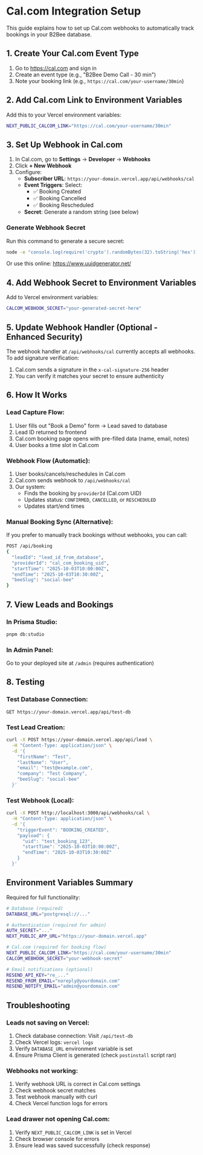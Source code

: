 # Cal.com Integration Setup

This guide explains how to set up Cal.com webhooks to automatically track bookings in your B2Bee database.

## 1. Create Your Cal.com Event Type

1. Go to https://cal.com and sign in
2. Create an event type (e.g., "B2Bee Demo Call - 30 min")
3. Note your booking link (e.g., `https://cal.com/your-username/30min`)

## 2. Add Cal.com Link to Environment Variables

Add this to your Vercel environment variables:

```bash
NEXT_PUBLIC_CALCOM_LINK="https://cal.com/your-username/30min"
```

## 3. Set Up Webhook in Cal.com

1. In Cal.com, go to **Settings** → **Developer** → **Webhooks**
2. Click **+ New Webhook**
3. Configure:
   - **Subscriber URL**: `https://your-domain.vercel.app/api/webhooks/cal`
   - **Event Triggers**: Select:
     - ✅ Booking Created
     - ✅ Booking Cancelled
     - ✅ Booking Rescheduled
   - **Secret**: Generate a random string (see below)

### Generate Webhook Secret

Run this command to generate a secure secret:

```bash
node -e "console.log(require('crypto').randomBytes(32).toString('hex'))"
```

Or use this online: https://www.uuidgenerator.net/

## 4. Add Webhook Secret to Environment Variables

Add to Vercel environment variables:

```bash
CALCOM_WEBHOOK_SECRET="your-generated-secret-here"
```

## 5. Update Webhook Handler (Optional - Enhanced Security)

The webhook handler at `/api/webhooks/cal` currently accepts all webhooks. To add signature verification:

1. Cal.com sends a signature in the `x-cal-signature-256` header
2. You can verify it matches your secret to ensure authenticity

## 6. How It Works

### Lead Capture Flow:

1. User fills out "Book a Demo" form → Lead saved to database
2. Lead ID returned to frontend
3. Cal.com booking page opens with pre-filled data (name, email, notes)
4. User books a time slot in Cal.com

### Webhook Flow (Automatic):

1. User books/cancels/reschedules in Cal.com
2. Cal.com sends webhook to `/api/webhooks/cal`
3. Our system:
   - Finds the booking by `providerId` (Cal.com UID)
   - Updates status: `CONFIRMED`, `CANCELLED`, or `RESCHEDULED`
   - Updates start/end times

### Manual Booking Sync (Alternative):

If you prefer to manually track bookings without webhooks, you can call:

```bash
POST /api/booking
{
  "leadId": "lead_id_from_database",
  "providerId": "cal_com_booking_uid",
  "startTime": "2025-10-03T10:00:00Z",
  "endTime": "2025-10-03T10:30:00Z",
  "beeSlug": "social-bee"
}
```

## 7. View Leads and Bookings

### In Prisma Studio:
```bash
pnpm db:studio
```

### In Admin Panel:
Go to your deployed site at `/admin` (requires authentication)

## 8. Testing

### Test Database Connection:
```
GET https://your-domain.vercel.app/api/test-db
```

### Test Lead Creation:
```bash
curl -X POST https://your-domain.vercel.app/api/lead \
  -H "Content-Type: application/json" \
  -d '{
    "firstName": "Test",
    "lastName": "User",
    "email": "test@example.com",
    "company": "Test Company",
    "beeSlug": "social-bee"
  }'
```

### Test Webhook (Local):
```bash
curl -X POST http://localhost:3000/api/webhooks/cal \
  -H "Content-Type: application/json" \
  -d '{
    "triggerEvent": "BOOKING_CREATED",
    "payload": {
      "uid": "test_booking_123",
      "startTime": "2025-10-03T10:00:00Z",
      "endTime": "2025-10-03T10:30:00Z"
    }
  }'
```

## Environment Variables Summary

Required for full functionality:

```bash
# Database (required)
DATABASE_URL="postgresql://..."

# Authentication (required for admin)
AUTH_SECRET="..."
NEXT_PUBLIC_APP_URL="https://your-domain.vercel.app"

# Cal.com (required for booking flow)
NEXT_PUBLIC_CALCOM_LINK="https://cal.com/your-username/30min"
CALCOM_WEBHOOK_SECRET="your-webhook-secret"

# Email notifications (optional)
RESEND_API_KEY="re_..."
RESEND_FROM_EMAIL="noreply@yourdomain.com"
RESEND_NOTIFY_EMAIL="admin@yourdomain.com"
```

## Troubleshooting

### Leads not saving on Vercel:
1. Check database connection: Visit `/api/test-db`
2. Check Vercel logs: `vercel logs`
3. Verify `DATABASE_URL` environment variable is set
4. Ensure Prisma Client is generated (check `postinstall` script ran)

### Webhooks not working:
1. Verify webhook URL is correct in Cal.com settings
2. Check webhook secret matches
3. Test webhook manually with curl
4. Check Vercel function logs for errors

### Lead drawer not opening Cal.com:
1. Verify `NEXT_PUBLIC_CALCOM_LINK` is set in Vercel
2. Check browser console for errors
3. Ensure lead was saved successfully (check response)

